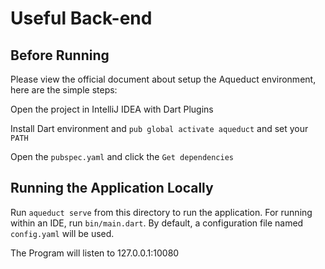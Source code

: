 # Useful Back-end

## Before Running

Please view the official document about setup the Aqueduct environment, here are the simple steps:

Open the project in IntelliJ IDEA with Dart Plugins

Install Dart environment and `pub global activate aqueduct` and set your `PATH`

Open the `pubspec.yaml` and click the `Get dependencies`

## Running the Application Locally

Run `aqueduct serve` from this directory to run the application. For running within an IDE, run `bin/main.dart`. By default, a configuration file named `config.yaml` will be used.

The Program will listen to 127.0.0.1:10080